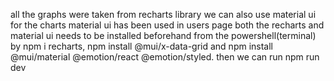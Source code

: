 all the graphs were taken from recharts library
we can also use material ui for the charts 
material ui has been used in users page
both the recharts and material ui needs to be installed beforehand from the powershell(terminal) by npm i recharts, npm install @mui/x-data-grid and npm install @mui/material @emotion/react @emotion/styled.
then we can run npm run dev
